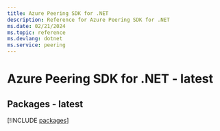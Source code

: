 ```yaml
---
title: Azure Peering SDK for .NET
description: Reference for Azure Peering SDK for .NET
ms.date: 02/21/2024
ms.topic: reference
ms.devlang: dotnet
ms.service: peering
---
```

# Azure Peering SDK for .NET - latest
## Packages - latest
[!INCLUDE [packages](peering-index.md)]